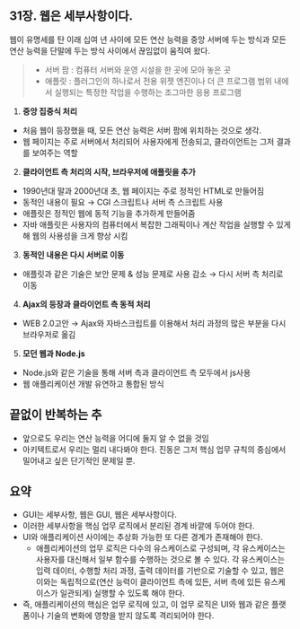 ## 31장. 웹은 세부사항이다.

웹이 유명세를 탄 이래 십여 년 사이에 모든 연산 능력을 중앙 서버에 두는 방식과 모든 연산 능력을 단말에 두는 방식 사이에서 끊임없이 움직여 왔다.

> - 서버 팜 : 컴퓨터 서버와 운영 시설을 한 곳에 모아 놓은 곳
>- 애플릿 : 플러그인의 하나로서 전용 위젯 엔진이나 더 큰 프로그램 범위 내에서 실행되는 특정한 작업을 수행하는 조그마한 응용 프로그램
>

1. **중앙 집중식 처리**
- 처음 웹이 등장했을 때, 모든 연산 능력은 서버 팜에 위치하는 것으로 생각.
- 웹 페이지는 주로 서버에서 처리되어 사용자에게 전송되고, 클라이언트는 그저 결과를 보여주는 역할

2. **클라이언트 측 처리의 시작, 브라우저에 애플릿을 추가**
- 1990년대 말과 2000년대 초, 웹 페이지는 주로 정적인 HTML로 만들어짐
- 동적인 내용이 필요 → CGI 스크립트나 서버 측 스크립트 사용
- 애플릿은 정적인 웹에 동적 기능을 추가하게 만들어줌
- 자바 애플릿은 사용자의 컴퓨터에서 복잡한 그래픽이나 계산 작업을 실행할 수 있게 해 웹의 사용성을 크게 향상 시킴

3. **동적인 내용은 다시 서버로 이동**
- 애플릿과 같은 기술은 보안 문제 & 성능 문제로 사용 감소 → 다시 서버 측 처리로 이동

4. **Ajax의 등장과 클라이언트 측 동적 처리**
- WEB 2.0고안 → Ajax와 자바스크립트를 이용해서 처리 과정의 많은 부분을 다시 브라우저로 옮김

5. **모던 웹과 Node.js**
- Node.js와 같은 기술을 통해 서버 측과 클라이언트 측 모두에서 js사용
- 웹 애플리케이션 개발 유연하고 통합된 방식

## 끝없이 반복하는 추

- 앞으로도 우리는 연산 능력을 어디에 둘지 알 수 없을 것임
- 아키텍트로서 우리는 멀리 내다봐야 한다. 진동은 그저 핵심 업무 규칙의 중심에서 밀어내고 싶은 단기적인 문제일 뿐.

## 요약

- GUI는 세부사항, 웹은 GUI, 웹은 세부사항이다.
- 이러한 세부사항을 핵심 업무 로직에서 분리된 경계 바깥에 두어야 한다.
- UI와 애플리케이션 사이에는 추상화 가능한 또 다른 경계가 존재해야 한다.
    - 애플리케이션의 업무 로직은 다수의 유스케이스로 구성되며, 각 유스케이스는 사용자를 대신해서 일부 함수를 수행하는 것으로 볼 수 있다. 각 유스케이스는 입력 데이터, 수행할 처리 과정, 출력 데이터를 기반으로 기술할 수 있고, 웹은 이와는 독립적으로(연산 능력이 클라이언트 측에 있든, 서버 측에 있든 유스케이스가 일관되게) 실행할 수 있도록 해야 한다.
- 즉, 애플리케이션의 핵심은 업무 로직에 있고, 이 업무 로직은 UI와 웹과 같은 플랫폼이나 기술의 변화에 영향을 받지 않도록 격리되어야 한다.